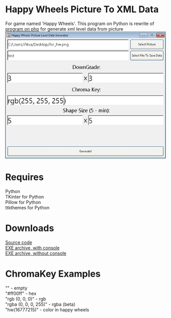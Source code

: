 # Happy Wheels Picture To XML Data
For game named 'Happy Wheels'. This program on Python is rewrite of [program on php](https://github.com/Pixelsuft/hw-picture) for generate xml level data from picture<br />
![Screenshot](https://github.com/Pixelsuft/happy-wheels-picture-to-xml-data/blob/main/screenshots/1.png?raw=true)
# Requires
Python<br />
TKinter for Python<br />
Pillow for Python<br />
ttkthemes for Python
# Downloads
[Source code](https://github.com/Pixelsuft/happy-wheels-picture-to-xml-data/archive/v1.0-alpha.zip)<br />
[EXE archive, with console](https://github.com/Pixelsuft/happy-wheels-picture-to-xml-data/releases/download/v1.0-alpha/hw_picture.exe)<br />
[EXE archive, without console](https://github.com/Pixelsuft/happy-wheels-picture-to-xml-data/releases/download/v1.0-alpha/hw_picturew.exe)
# ChromaKey Examples
"" - empty<br />
"#ff00ff" - hex<br />
"rgb (0, 0, 0)" - rgb<br />
"rgba (0, 0, 0, 255)" - rgba (beta)<br />
"hw(16777215)" - color in happy wheels
